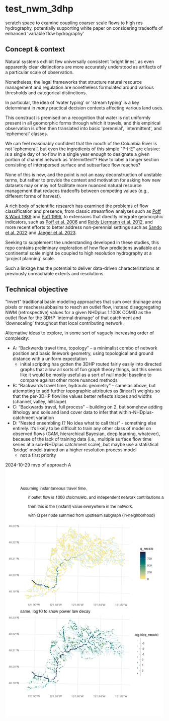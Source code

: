# test_nwm_3dhp

scratch space to examine coupling coarser scale flows to high res hydrography, potentially supporting white paper on considering tradeoffs of enhanced 'variable flow hydrography'


## Concept & context

Natural systems exhibit few universally consistent 'bright lines', as even apparently clear distinctions are more accurately understood as artifacts of a particular scale of observation. 

Nonetheless, the legal frameworks that structure natural resource management and regulation are nonetheless formulated around various thresholds and categorical distinctions.

In particular, the idea of 'water typing' or 'stream typing' is a key determinant in _many_ practical decision contexts affecting various land uses.

This construct is premised on a recognition that water is not uniformly present in all geomorphic forms through which it travels, and this empirical observation is often then translated into basic 'perennial', 'intermittent', and 'ephemeral' classes.

We can feel reasonably confident that the mouth of the Columbia River is not 'ephemeral', but even the ingredients of this simple "P-I-E" are elusive: is a single day of no flow in a single year enough to designate a given portion of channel network as 'intermittent'? How to label a longer section consisting of interspersed surface and subsurface flow reaches?

None of this is new, and the point is not an easy deconstruction of unstable terms, but rather to provide the context and motivation for asking how new datasets may or may not facilitate more nuanced natural resource management that reduces tradeoffs between competing values (e.g., different forms of harvest).

A rich body of scientific research has examined the problems of flow classification and presence, from classic streamflow analyses such as [Poff & Ward 1989](https://cdnsciencepub.com/doi/abs/10.1139/f89-228) and [Poff 1996](https://pofflab.colostate.edu/wp-content/uploads/2019/08/Poff_1996_Ahydrogeographyofunregulated.pdf), to extensions that directly integrate geomorphic indicators, such as [Poff et al. 2006](https://bledsoe.engr.uga.edu/wp-content/uploads/2017/11/Poff-etal-2006-RRA-Placing-streamflow-in-geographic.pdf) and [Reidy Liermann et al. 2012](https://onlinelibrary.wiley.com/doi/abs/10.1002/Rra.1541), and more recent efforts to better address non-perennial settings such as [Sando et al. 2022](https://doi.org/10.1016/j.hydroa.2022.100138) and [Jaeger et al. 2023](https://onlinelibrary.wiley.com/doi/pdfdirect/10.1002/hyp.14813).

Seeking to supplement the understanding developed in these studies, this repo contains preliminary exploration of how flow predictions available at a continental scale might be coupled to high resolution hydrography at a 'project planning' scale. 

Such a linkage has the potential to deliver data-driven characterizations at previously unreachable extents and resolutions.

## Technical objective

"Invert" traditional basin modeling approaches that sum over drainage area pixels or reaches/subbasins to reach an outlet flow, instead disaggregating NWM (retrospective) values for a given NHDplus 1:100K COMID as the outlet flow for the 3DHP 'internal drainage' of that catchment and ‘downscaling’ throughout that local contributing network. 

Alternative ideas to explore, in some sort of vaguely increasing order of complexity:

  - A: “Backwards travel time, topology” – a minimalist combo of network position and basic linework geometry, using topological and ground distance with a uniform expectation
    - initial scripting has gotten the 3DHP routed fairly easily into directed graphs that allow all sorts of fun graph theory things, but this seems like it would be mostly useful as a sort of null model baseline to compare against other more nuanced methods
  - B: “Backwards travel time, hydraulic geometry” – same as above, but attempting to add further topographic attributes as (linear?) weights so that the per-3DHP flowline values better reflects slopes and widths (channel, valley, hillslope)
  - C: “Backwards travel, full process” – building on 2, but somehow adding lithology and soils and land cover data to infer that within-NHDplus-catchment variation
  - D: “Nested ensembling (? No idea what to call this)” - something else entirely. it’s likely to be difficult to train any other class of model on observed flows (GAM, hierarchical Bayesian, deep learning, whatever), because of the lack of training data (i.e., multiple surface flow time series at a sub-NHDplus catchment scale), but maybe use a statistical ‘bridge’ model trained on a higher resolution process model
    - not a first priority 

2024-10-29 mvp of approach A ![](f_ins_tt_unif_contrib_1k.png)
